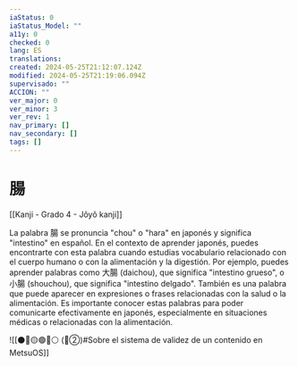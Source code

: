 ```yaml
---
iaStatus: 0
iaStatus_Model: ""
a11y: 0
checked: 0
lang: ES
translations: 
created: 2024-05-25T21:12:07.124Z
modified: 2024-05-25T21:19:06.094Z
supervisado: ""
ACCION: ""
ver_major: 0
ver_minor: 3
ver_rev: 1
nav_primary: []
nav_secondary: []
tags: []
---
```

# 腸

[[Kanji - Grado 4 - Jôyô kanji]]

La palabra 腸 se pronuncia "chou" o "hara" en japonés y significa "intestino" en español. En el contexto de aprender japonés, puedes encontrarte con esta palabra cuando estudias vocabulario relacionado con el cuerpo humano o con la alimentación y la digestión. Por ejemplo, puedes aprender palabras como 大腸 (daichou), que significa "intestino grueso", o 小腸 (shouchou), que significa "intestino delgado". También es una palabra que puede aparecer en expresiones o frases relacionadas con la salud o la alimentación. Es importante conocer estas palabras para poder comunicarte efectivamente en japonés, especialmente en situaciones médicas o relacionadas con la alimentación.


![[⚫🔴🟡🟢🔵⚪ (🔴②)#Sobre el sistema de validez de un contenido en MetsuOS]]